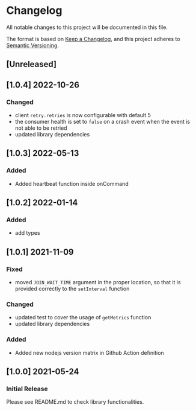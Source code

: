 # Changelog
All notable changes to this project will be documented in this file.

The format is based on [Keep a Changelog](https://keepachangelog.com/en/1.0.0/),
and this project adheres to [Semantic Versioning](https://semver.org/spec/v2.0.0.html).

## [Unreleased]

## [1.0.4] 2022-10-26

### Changed

- client `retry.retries` is now configurable with default 5
- the consumer health is set to `false` on a crash event when the event is not able to be retried
- updated library dependencies

## [1.0.3] 2022-05-13

### Added

- Added heartbeat function inside onCommand

## [1.0.2] 2022-01-14

### Added

- add types

## [1.0.1] 2021-11-09

### Fixed

- moved `JOIN_WAIT_TIME` argument in the proper location, so that it is provided correctly to the `setInterval` function

### Changed

- updated test to cover the usage of `getMetrics` function
- updated library dependencies

### Added

- Added new nodejs version matrix in Github Action definition

## [1.0.0] 2021-05-24

### Initial Release

Please see README.md to check library functionalities.

